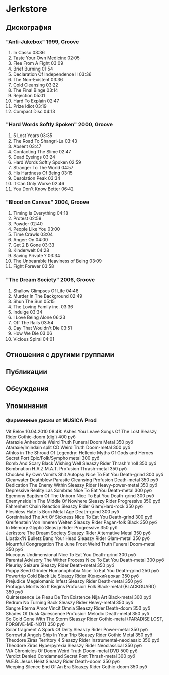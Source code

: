 # Jerkstore



## Дискография

### "Anti-Jukebox" 1999, Groove

1.	 In Casso	03:36	 
2.	 Taste Your Own Medicine	02:05	 
3.	 Flee From A Fight	03:09	 
4.	 Brief Burning	01:54	 
5.	 Declaration Of Independence II	03:36	 
6.	 The Non-Existent	03:36	 
7.	 Cold Cleansing	03:22	 
8.	 The Final Binge	03:14	 
9.	 Rejection	05:01	 
10.	 Hard To Explain	02:47	 
11.	 Prize Idiot	03:19	 
12.	 Compact Disc	04:13

### "Hard Words Softly Spoken" 2000, Groove

1.	 5 Lost Years	03:35	 
2.	 The Road To Shangri-La	03:43	 
3.	 Absent	03:47	 
4.	 Contacting The Slime	02:47	 
5.	 Dead Eyeings	03:24	 
6.	 Hard Words Softly Spoken	02:59	 
7.	 Stranger To The World	04:57	 
8.	 His Hardness Of Being	03:15	 
9.	 Desolation Peak	03:34	 
10.	 It Can Only Worse	02:46	 
11.	 You Don't Know Better	06:42

### "Blood on Canvas" 2004, Groove

1.	 Timing Is Everything	04:18	 
2.	 Protest	02:59	 
3.	 Powder	02:40	 
4.	 People Like You	03:00	 
5.	 Time Crawls	03:04	 
6.	 Anger: On	04:00	 
7.	 Get 2 B Gone	03:33	 
8.	 Kinderwelt	04:28	 
9.	 Saving Private ?	03:34	 
10.	 The Unbearable Heaviness of Being	03:09	 
11.	 Fight Forever	03:58	

### "The Dream Society" 2006, Groove

1.	 Shallow Glimpses Of Life	04:48	 
2.	 Murder In The Background	02:49	 
3.	 Shun The Sun	05:15	 
4.	 The Loving Family inc.	03:36	 
5.	 Indulge	03:34	 
6.	 I Love Being Alone	06:23	 
7.	 Off The Rails	03:54	 
8.	 Day That Wouldn't Die	03:51	 
9.	 How We Die	03:06	 
10.	 Vicious Spiral	04:01


## Отношения с другими группами


## Публикации


## Обсуждения


## Упоминания

### Фирменные диски от MUSICA Prod

Vit Belov 10.04.2010 08:48:
Ashes You Leave	Songs Of The Lost	Sleaszy Rider	Gothic-doom (digi)	400 руб<BR>Ataraxie	Anhedonie	Weird Truth	Funeral Doom Metal	350 руб<BR>Ataraxie/Imindain	split CD	Weird Truth	Doom-metal	300 руб<BR>Athlos	in The Shroud Of Legendry: Hellenic Myths Of Gods and Heroes	Secret Port	Epic/Folk/Sympho metal	300 руб<BR>Bomb And Scary	Black Wishing Well	Sleaszy Rider	Thrash'n'roll	350 руб<BR>Bombnation	H.A.Z.M.A.T.	Profusion	Thrash-metal	350 руб<BR>Chocked By Own Vomits	Shit Autopsy	Nice To Eat You	Death-grind	300 руб<BR>Clearwater Deathblow	Parasite Cleansing	Profusion	Death-metal	350 руб<BR>Dedication	The Enemy Within	Sleaszy Rider	Heavy-power-metal  	350 руб<BR>Depressive Reality	Las Sombras	Nice To Eat You	Death-metal	300 руб<BR>Egemony	Baptism Of The Unborn	Nice To Eat You	Death-grind	300 руб<BR>Enemynside	In The Middle Of Nowhere	Sleaszy Rider	Progressive	350 руб<BR>Fahrenheit	Chain Reaction	Sleaszy Rider	Glam/Hard-rock	350 руб<BR>Fleshless	Hate Is Born	Metal Age	Death-grind	300 руб<BR>Goreinhaled	The Art Of Sickness	Nice To Eat You	Death-grind	300 руб<BR>Greifenstein	Von Inneren Welten	Sleaszy Rider	Pagan-folk Black	350 руб<BR>In Memory	Glyptic	Sleaszy Rider	Progressive	350 руб<BR>Jerkstore	The Dream Society	Sleaszy Rider	Alternative Metal	350 руб<BR>Lipstixx'N'Bulletz	Bang Your Head	Sleaszy Rider	Glam-metal	350 руб<BR>Mournful Congregation	The June Frost	Weird Truth	Funeral Doom-metal	350 руб<BR>Mucopus	Undimensional	Nice To Eat You	Death-grind	300 руб<BR>Parental Advisory	The Wither Process	Nice To Eat You	Death-metal	300 руб<BR>Pleurisy	Seizure	Sleaszy Rider	Death-metal	350 руб<BR>Poppy Seed Grinder	Humanophobia	Nice To Eat You	Death-grind	250 руб<BR>Powertrip	Cold Black Lie	Sleaszy Rider	Женский вокал	350 руб<BR>Prejudice	Megalomanic Infest	Sleaszy Rider	Death-metal	350 руб<BR>Profugus Mortis	So It Begins	Profusion	Folk Black-metal (BLACKGUARD)	350 руб<BR>Quintessence	Le Fleau De Ton Existence	Nija Art	Black-metal	300 руб<BR>Redrum	No Turning Back	Sleaszy Rider	Heavy-metal	350 руб<BR>Sangre Eterna	Amor Vincit Omnia	Sleaszy Rider	Death-doom	350 руб<BR>Shades Of Dusk	Quiescence	Profusion	Melodic Death-metal	350 руб<BR>So Cold	Gone With The Storm	Sleaszy Rider	Gothic-metal (PARADISE LOST, FORGIVE-ME-NOT)	350 руб<BR>Solar fragment	A Spark Of Deity	Sleaszy Rider	Power-metal	350 руб<BR>Sorrowful Angels	Ship In Your Trip	Sleaszy Rider	Gothic Metal	350 руб<BR>Theodore Ziras	Territory 4	Sleaszy Rider	Instrumental-neoclassic	350 руб<BR>Theodore Ziras	Hyperpyrexia	Sleaszy Rider	Neoclassical	350 руб<BR>V/A	Chronicles Of Doom	Weird Truth	Doom-metal DVD	500 руб<BR>Verdict Denied	Condamned	Secret Port	Thrash-metal	300 руб<BR>W.E.B.	Jesus Heist	Sleaszy Rider	Death-doom	350 руб<BR>Weeping Silence	End Of An Era	Sleaszy Rider	Gothic-doom	350 руб<BR>

